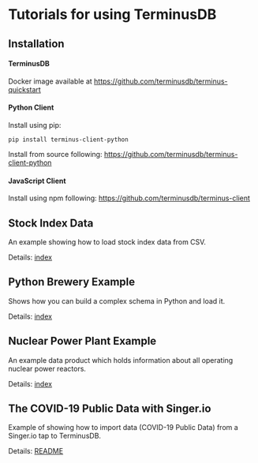 # Tutorials for using TerminusDB

## Installation

#### TerminusDB

Docker image available at https://github.com/terminusdb/terminus-quickstart

#### Python Client

Install using pip:

`pip install terminus-client-python`

Install from source following:
https://github.com/terminusdb/terminus-client-python

#### JavaScript Client

Install using npm following:
https://github.com/terminusdb/terminus-client

## Stock Index Data

An example showing how to load stock index data from CSV.

Details: [index](https://github.com/terminusdb/terminusdb-tutorials/tree/master/stock_index)


## Python Brewery Example

Shows how you can build a complex schema in Python and load it.

Details: [index](https://github.com/terminusdb/terminusdb-tutorials/tree/master/brewery)


## Nuclear Power Plant Example

An example data product which holds information about all operating nuclear power reactors.

Details: [index](https://github.com/terminusdb/terminusdb-tutorials/tree/master/nuclear)


## The COVID-19 Public Data with Singer.io

Example of showing how to import data (COVID-19 Public Data) from a Singer.io tap to TerminusDB.

Details: [README](https://github.com/terminusdb/terminusdb-tutorials/tree/master/covid_data/README.md)
